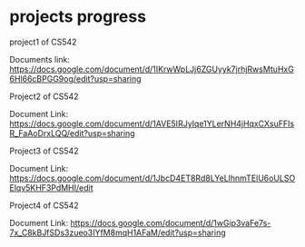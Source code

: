 # projects progress
project1 of CS542

Documents link:
https://docs.google.com/document/d/1IKrwWpLJj6ZGUyyk7jrhjRwsMtuHxG6Hl66cBPGG9og/edit?usp=sharing

Project2 of CS542

Document Link:
https://docs.google.com/document/d/1AVE5IRJyIqe1YLerNH4jHqxCXsuFFIsR_FaAoDrxLQQ/edit?usp=sharing

Project3 of CS542

Document Link:
https://docs.google.com/document/d/1JbcD4ET8Rd8LYeLlhnmTElU6oULSOElqv5KHF3PdMHI/edit

Project4 of CS542

Document Link:
https://docs.google.com/document/d/1wGip3vaFe7s-7x_C8kBJfSDs3zueo3IYfM8mqH1AFaM/edit?usp=sharing
